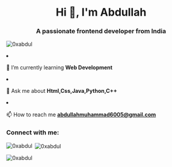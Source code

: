 

<h1 align="center">Hi 👋, I'm Abdullah</h1>

<h3 align="center">A passionate frontend developer from India</h3>

<p align="left"> <img src="https://komarev.com/ghpvc/?username=0xabdul&label=Profile%20views&color=0e75b6&style=flat" alt="0xabdul" /> </p

- 🌱 I’m currently learning **Web Development**

- 💬 Ask me about **Html,Css,Java,Python,C++**

- 📫 How to reach me **abdullahmuhammad6005@gmail.com**

<h3 align="left">Connect with me:</h3>
<p align="left">
</p>


<p><img align="left" src="https://github-readme-stats.vercel.app/api/top-langs?username=0xabdul&show_icons=true&locale=en&layout=compact" alt="0xabdul" /></p>

<p>&nbsp;<img align="center" src="https://github-readme-stats.vercel.app/api?username=0xabdul&show_icons=true&locale=en" alt="0xabdul" /></p>

<p><img align="center" src="https://github-readme-streak-stats.herokuapp.com/?user=0xabdul&" alt="0xabdul" /></p>

